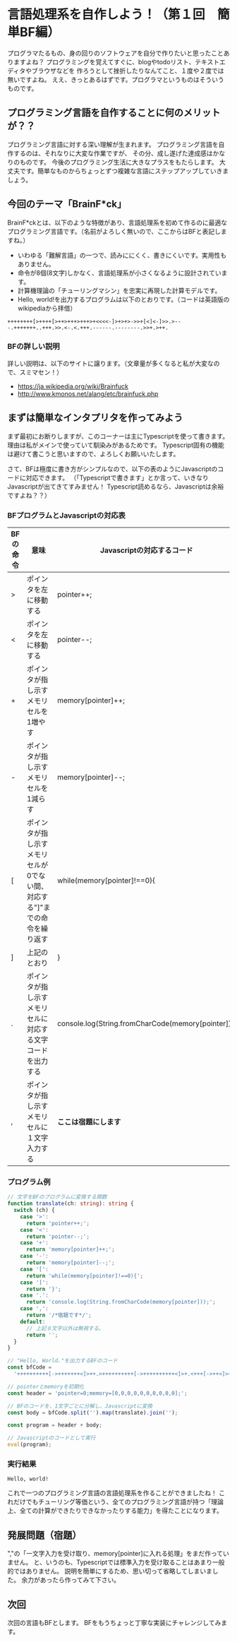 # 言語処理系を自作しよう！（第１回　簡単BF編）
プログラマたるもの、身の回りのソフトウェアを自分で作りたいと思ったことありますよね？
プログラミングを覚えてすぐに、blogやtodoリスト、テキストエディタやブラウザなどを
作ろうとして挫折したりなんてこと、１度や２度では無いですよね。
ええ、きっとあるはずです。プログラマというものはそういうものです。
## プログラミング言語を自作することに何のメリットが？？
プログラミング言語に対する深い理解が生まれます。
プログラミング言語を自作するのは、それなりに大変な作業ですが、
その分、成し遂げた達成感はかなりのものです。
今後のプログラミング生活に大きなプラスをもたらします。
大丈夫です。簡単なものからちょっとずつ複雑な言語にステップアップしていきましょう。

## 今回のテーマ「BrainF*ck」
BrainF*ckとは、以下のような特徴があり、言語処理系を初めて作るのに最適なプログラミング言語です。（名前がよろしく無いので、ここからはBFと表記しますね。）
- いわゆる「難解言語」の一つで、読みににくく、書きにくいです。実用性もありません。
- 命令が8個(8文字)しかなく、言語処理系が小さくなるように設計されています。
- 計算機理論の「チューリングマシン」を忠実に再現した計算モデルです。
- Hello, world!を出力するプログラムは以下のとおりです。（コードは英語版のwikipediaから拝借）
```BrainFuck
++++++++[>++++[>++>+++>+++>+<<<<-]>+>+>->>+[<]<-]>>.>---.+++++++..+++.>>.<-.<.+++.------.--------.>>+.>++.
```

### BFの詳しい説明
詳しい説明は、以下のサイトに譲ります。（文章量が多くなると私が大変なので、スミマセン！）
- https://ja.wikipedia.org/wiki/Brainfuck
- http://www.kmonos.net/alang/etc/brainfuck.php

## まずは簡単なインタプリタを作ってみよう
まず最初にお断りしますが、このコーナーは主にTypescriptを使って書きます。
理由は私がメインで使っていて馴染みがあるためです。
Typescript固有の機能は避けて書こうと思いますので、よろしくお願いいたします。

さて、BFは極度に書き方がシンプルなので、以下の表のようにJavascriptのコードに対応できます。
（「Typescriptで書きます」とか言って、いきなりJavascriptが出てきてすみません！
Typescript読めるなら、Javascriptは余裕ですよね？？）

### BFプログラムとJavascriptの対応表
|BFの命令|意味| Javascriptの対応するコード|
|-------|---|----------------|
|>|ポインタを左に移動する|pointer++;|
|<|ポインタを左に移動する|pointer--;|
|+|ポインタが指し示すメモリセルを1増やす|memory\[pointer\]++;|
|-|ポインタが指し示すメモリセルを1減らす|memory\[pointer\]--;|
|\[|ポインタが指し示すメモリセルが0でない間、対応する"\]"までの命令を繰り返す|while(memory\[pointer]!==0){|
|\]|上記のとおり|}|
|.|ポインタが指し示すメモリセルに対応する文字コードを出力する|console.log(String.fromCharCode(memory\[pointer\]));|
|,|ポインタが指し示すメモリセルに１文字入力する| **ここは宿題にします**|

### プログラム例
```typescript
// 文字をBFのプログラムに変換する関数
function translate(ch: string): string {
  switch (ch) {
    case '>':
      return 'pointer++;';
    case '<':
      return 'pointer--;';
    case '+':
      return 'memory[pointer]++;';
    case '-':
      return 'memory[pointer]--;';
    case '[':
      return 'while(memory[pointer]!==0){';
    case ']':
      return '}';
    case '.':
      return 'console.log(String.fromCharCode(memory[pointer]));';
    case ',':
      return '/*宿題です*/';
    default:
      // 上記８文字以外は無視する。
      return '';
  }
}

// "Hello, World."を出力するBFのコード
const bfCode =
  '++++++++++[->+++++++<]>++.>++++++++++[->++++++++++<]>+.<+++[->++<]>+..+++.<<<++++[->-------<]>.<+++[->----<]>.>++[->++++<]>.<++[->----<]>.+++.<++[->---<]>.<++[->----<]>.<<+.';

// pointerとmemoryを初期化
const header = 'pointer=0;memory=[0,0,0,0,0,0,0,0,0,0];';

// BFのコードを、1文字ごとに分解し、Javascriptに変換
const body = bfCode.split('').map(translate).join('');

const program = header + body;

// Javascriptのコードとして実行
eval(program);
```

### 実行結果
```
Hello, world!
```
これで一つのプログラミング言語の言語処理系を作ることができましたね！
これだけでもチューリング等価という、全てのプログラミング言語が持つ「理論上、全ての計算ができたりできなかったりする能力」を得たことになります。

## 発展問題（宿題）
","の「一文字入力を受け取り、memory[pointer]に入れる処理」をまだ作っていません。
と、いうのも、Typescriptでは標準入力を受け取ることはあまり一般的ではありません。
説明を簡単にするため、思い切って省略してしまいました。
余力があったら作ってみて下さい。

## 次回
次回の言語もBFとします。
BFをもうちょっと丁寧な実装にチャレンジしてみます。
